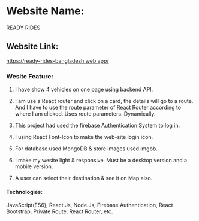 # Website Name: 
READY
  RIDES


## Website Link:
 https://ready-rides-bangladesh.web.app/


### Wesite Feature:
01. I have show 4 vehicles on one page using backend API.

02. I am use a React router and click on a card, the details will go to a route. And I have to use the route parameter of React Router according to where I am clicked. Uses route parameters. Dynamically.

03.	This project had used the firebase Authentication System to log in.

04. I using React Font-Icon to make the web-site login icon.

05.	For database used MongoDB & store images used imgbb.

06. I make my wesite light & responsive. Must be a desktop version and a mobile version.

07.	A user can select their destination & see it on Map also.


#### Technologies:
JavaScript(ES6), React.Js, Node.Js, Firebase Authentication, React Bootstrap, Private Route, React Router, etc.
